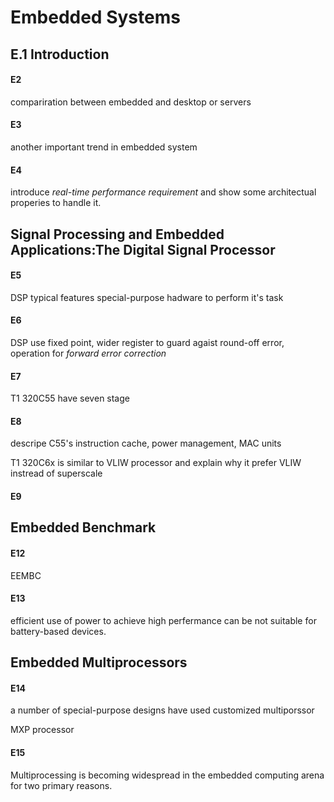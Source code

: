 # Embedded Systems

## E.1 Introduction

#### E2
compariration between embedded and desktop or servers
#### E3
another important trend in embedded system
#### E4
introduce *real-time performance requirement* and show some architectual properies to handle it.
## Signal Processing and Embedded Applications:The Digital Signal Processor
#### E5
DSP typical features special-purpose hadware to perform it's task
#### E6
DSP use fixed point, wider register to guard agaist round-off error, operation for *forward error correction*
#### E7
T1 320C55 have seven stage
#### E8
descripe C55's instruction cache, power management, MAC units

T1 320C6x is similar to VLIW processor and explain why it prefer VLIW instread of superscale
#### E9

## Embedded Benchmark
#### E12
EEMBC
#### E13
efficient use of power to achieve high perfermance can be not suitable for battery-based devices.
## Embedded Multiprocessors
#### E14
a number of special-purpose designs have used customized multiporssor

MXP processor
#### E15
Multiprocessing is becoming widespread in the embedded computing arena for
two primary reasons.
